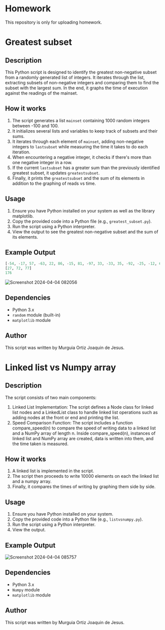 # Homework
This repository is only for uploading homework.

# Greatest subset
## Description
This Python script is designed to identify the greatest non-negative subset from a randomly generated list of integers. It iterates through the list, extracting subsets of non-negative integers and comparing them to find the subset with the largest sum. In the end, it graphs the time of execution against the readings of the mainset.

## How it works
1. The script generates a list `mainset` containing 1000 random integers between -100 and 100.
2. It initializes several lists and variables to keep track of subsets and their sums.
3. It iterates through each element of `mainset`, adding non-negative integers to `lastsubset` while measuring the time it takes to do each iteration.
4. When encountering a negative integer, it checks if there's more than one negative integer in a row.
5. If the current `lastsubset` has a greater sum than the previously identified greatest subset, it updates `greatestsubset`.
6. Finally, it prints the `greatestsubset` and the sum of its elements in addition to the graphing of reads vs time.

## Usage
1. Ensure you have Python installed on your system as well as the library matplotlib.
2. Copy the provided code into a Python file (e.g., `greatest_subset.py`).
3. Run the script using a Python interpreter.
4. View the output to see the greatest non-negative subset and the sum of its elements.

## Example Output
~~~Python
[-54, -17, 57, -63, 22, 86, -15, 81, -97, 33, -33, 35, -92, -25, -12, 6, -20, -9, 58, -52, 57, -77, -81, -41, -93, -32, -87, -35, 28, -16, 33, 8, -69, -58, -31, -58, -26, -35, -51, 27, 72, 77, -5, -24, 29, -12, 14, -92, -80, -77, -12, -24, 22, -2, 58, 33, -48, -58, -20, 3, -2, 52, 44, -68, -95, 64, 12, 20, 80, -5, 68, -17, 28, 32, 59, 6, 37, -82, 66, 52, 56, -15, 14, -74, -36, -53, -3, 13, -41, 59, -49, 100, 66, -87, 92, -6, -99, -46, 23, -31]
[27, 72, 77]
176
~~~
![Screenshot 2024-04-04 082056](https://github.com/JoaquinMO17/Homework/assets/157546675/51b3e817-6418-4fea-a18f-e1c46cd34a49)
## Dependencies
- Python 3.x
- `random` module (built-in)
- `matplotlib` module

## Author
This script was written by Murguia Ortiz Joaquin de Jesus.
# Linked list vs Numpy array
## Description
The script consists of two main components:

1. Linked List Implementation:
The script defines a Node class for linked list nodes and a LinkedList class to handle linked list operations such as adding nodes at the front or end and printing the list.
2. Speed Comparison Function:
The script includes a function compare_speed(n) to compare the speed of writing data to a linked list and a NumPy array of length n.
Inside compare_speed(n), instances of linked list and NumPy array are created, data is written into them, and the time taken is measured.

## How it works
1. A linked list is implemented in the script.
2. The script then proceeds to write 10000 elements on each the linked list and a numpy array.
3. Finally, it compares the times of writing by graphing them side by side.

## Usage
1. Ensure you have Python installed on your system.
2. Copy the provided code into a Python file (e.g., `listvsnumpy.py`).
3. Run the script using a Python interpreter.
4. View the output.

## Example Output
![Screenshot 2024-04-04 085757](https://github.com/JoaquinMO17/Homework/assets/157546675/9d80b2e1-6f33-4dc2-b269-47e4e1067d34)

## Dependencies
- Python 3.x
- `Numpy` module
- `matplotlib` module

## Author
This script was written by Murguia Ortiz Joaquin de Jesus.


